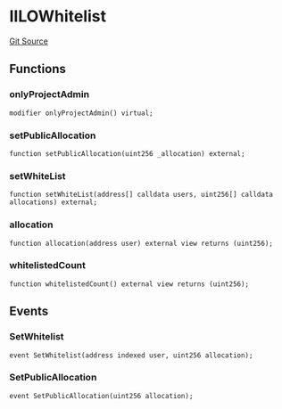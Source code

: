 # IILOWhitelist
[Git Source](https://github.com/KYRDTeam/ilo-contracts/blob/e40a6cd6fab3cc84638afa793f4d9e791b183158/src/interfaces/IILOWhitelist.sol)


## Functions
### onlyProjectAdmin


```solidity
modifier onlyProjectAdmin() virtual;
```

### setPublicAllocation


```solidity
function setPublicAllocation(uint256 _allocation) external;
```

### setWhiteList


```solidity
function setWhiteList(address[] calldata users, uint256[] calldata allocations) external;
```

### allocation


```solidity
function allocation(address user) external view returns (uint256);
```

### whitelistedCount


```solidity
function whitelistedCount() external view returns (uint256);
```

## Events
### SetWhitelist

```solidity
event SetWhitelist(address indexed user, uint256 allocation);
```

### SetPublicAllocation

```solidity
event SetPublicAllocation(uint256 allocation);
```

